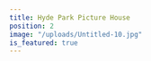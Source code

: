 ```yaml
---
title: Hyde Park Picture House
position: 2
image: "/uploads/Untitled-10.jpg"
is_featured: true
---
```


